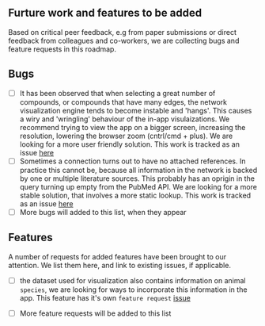 ## Furture work and features to be added
Based on critical peer feedback, e.g from paper submissions or direct feedback from colleagues and co-workers, we are collecting bugs and feature requests in this roadmap.

## Bugs

 - [ ] It has been observed that when selecting a great number of compounds, or compounds that have many edges, the network visualization engine tends to become instable and 'hangs'. This causes a wiry and 'wringling' behaviour of the in-app visulaizations. We recommend trying to view the app on a bigger screen, increasing the resolution, lowering the browser zoom (cntrl/cmd + plus). We are looking for a more user friendly solution. This work is tracked as an issue
[here](https://github.com/ontox-project/xploreaop/issues/2) 
- [ ] Sometimes a connection turns out to have no attached references. In practice this cannot be, because all information in the network is backed by one or multiple literature sources. This probably has an oprigin in the query turning up empty from the PubMed API. We are looking for a more stable solution, that involves a more static lookup. This work is tracked as an issue [here](https://github.com/ontox-project/xploreaop/issues/1)
 - [ ] More bugs will added to this list, when they appear

## Features
A number of requests for added features have been brought to our attention. We list them here, and link to existing issues, if applicable.

 - [ ] the dataset used for visualization also contains information on animal `species`, we are looking for ways to incorporate this information in the app. This feature has it's own `feature request` [issue](https://github.com/ontox-project/xploreaop/issues/3)
 - [ ] More feature requests will be added to this list


